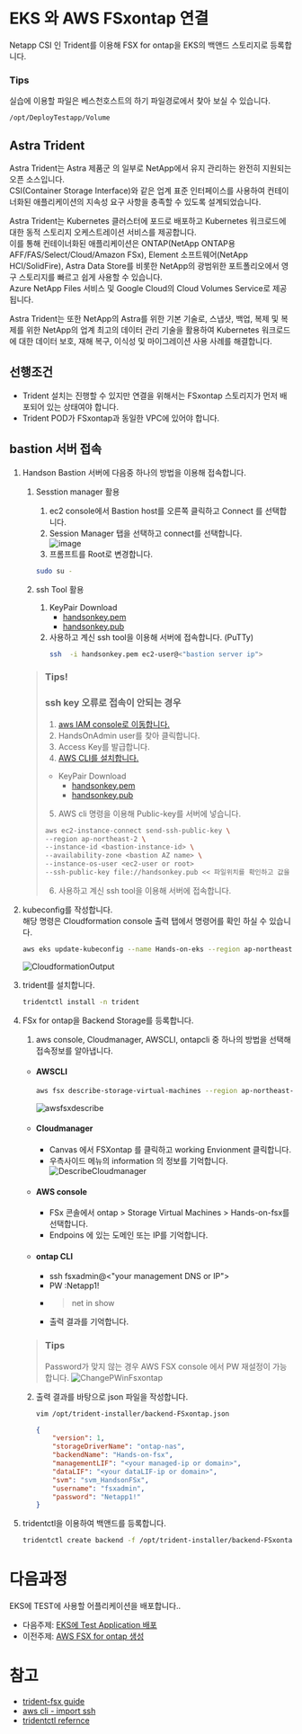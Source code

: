 # EKS 와 AWS FSxontap 연결
Netapp CSI 인 Trident를 이용해 FSX for ontap을 EKS의 백앤드 스토리지로 등록합니다. 

### Tips
실습에 이용할 파일은 베스천호스트의 하기 파일경로에서 찾아 보실 수 있습니다.
```
/opt/DeployTestapp/Volume
```
## Astra Trident
Astra Trident는 Astra 제품군 의 일부로 NetApp에서 유지 관리하는 완전히 지원되는 오픈 소스입니다. </br>
CSI(Container Storage Interface)와 같은 업계 표준 인터페이스를 사용하여 컨테이너화된 애플리케이션의 지속성 요구 사항을 충족할 수 있도록 설계되었습니다.

Astra Trident는 Kubernetes 클러스터에 포드로 배포하고 Kubernetes 워크로드에 대한 동적 스토리지 오케스트레이션 서비스를 제공합니다.  </br>
이를 통해 컨테이너화된 애플리케이션은 ONTAP(NetApp ONTAP용 AFF/FAS/Select/Cloud/Amazon FSx), Element 소프트웨어(NetApp HCI/SolidFire), Astra Data Store를 비롯한 NetApp의 광범위한 포트폴리오에서 영구 스토리지를 빠르고 쉽게 사용할 수 있습니다.  </br>
Azure NetApp Files 서비스 및 Google Cloud의 Cloud Volumes Service로 제공됩니다.

Astra Trident는 또한 NetApp의 Astra를 위한 기본 기술로, 스냅샷, 백업, 복제 및 복제를 위한 NetApp의 업계 최고의 데이터 관리 기술을 활용하여 Kubernetes 워크로드에 대한 데이터 보호, 재해 복구, 이식성 및 마이그레이션 사용 사례를 해결합니다.

## 선행조건
  - Trident 설치는 진행할 수 있지만 연결을 위해서는 FSxontap 스토리지가 먼저 배포되어 있는 상태여야 합니다.
  - Trident POD가 FSxontap과 동일한 VPC에 있어야 합니다.

## bastion 서버 접속
1. Handson Bastion 서버에 다음중 하나의 방법을 이용해 접속합니다.
   1. Sesstion manager 활용 </br>
      1. ec2 console에서 Bastion host를 오른쪽 클릭하고 Connect 를 선택합니다. </br>
      2. Session Manager 탭을 선택하고 connect를 선택합니다. </br>
      ![image](./images/sessionmanager.png) </br>
      3. 프롬프트를 Root로 변경합니다. </br>
      ```bash
      sudo su -
      ```
  
   2. ssh Tool 활용
      1. KeyPair Download
         - [handsonkey.pem](../keypair/handsonkey.pem)
         - [handsonkey.pub](../keypair/handsonkey.pub)
      2. 사용하고 계신 ssh tool을 이용해 서버에 접속합니다. (PuTTy)
          ```bash
          ssh  -i handsonkey.pem ec2-user@<"bastion server ip">
          ```
    > ### Tips!
    > ### ssh key 오류로 접속이 안되는 경우
    >  1. [aws IAM console로 이동합니다.](https://us-east-1.console.aws.amazon.com/iamv2/home#/users)
    >  2. HandsOnAdmin user를 찾아 클릭합니다.
    >  3. Access Key를 발급합니다.
    >  4. [AWS CLI를 설치합니다.](https://docs.aws.amazon.com/ko_kr/cli/latest/userguide/getting-started-install.html)
    >  - KeyPair Download
    >    - [handsonkey.pem](../keypair/handsonkey.pem)
    >    - [handsonkey.pub](../keypair/handsonkey.pub)
    >  5. AWS cli 명령을 이용해 Public-key를 서버에 넣습니다.
    >    ```bash
    >    aws ec2-instance-connect send-ssh-public-key \
    >    --region ap-northeast-2 \
    >    --instance-id <bastion-instance-id> \
    >    --availability-zone <bastion AZ name> \
    >    --instance-os-user <ec2-user or root>
    >    --ssh-public-key file://handsonkey.pub << 파일위치를 확인하고 값을 알맞게 수정합니다.
    >    ```
    >  6. 사용하고 계신 ssh tool을 이용해 서버에 접속합니다.

2. kubeconfig를 작성합니다.</br>
해당 명령은 Cloudformation console 출력 탭에서 명령어를 확인 하실 수 있습니다.
    ```bash 
    aws eks update-kubeconfig --name Hands-on-eks --region ap-northeast-2 --role-arn "check your Cloudformaionstack output message"
    ```
    ![CloudformationOutput](./images/CloudformationOutput.png)

3. trident를 설치합니다.
    ```bash
    tridentctl install -n trident
    ```

4. FSx for ontap을 Backend Storage를 등록합니다.</br>
   1. aws console, Cloudmanager, AWSCLI, ontapcli 중 하나의 방법을 선택해 접속정보를 알아냅니다.
    - #### AWSCLI
      ```bash 
      aws fsx describe-storage-virtual-machines --region ap-northeast-2
      ```
      ![awsfsxdescribe](./images/awsfsxdescribe.png)</br>
    - #### Cloudmanager
      - Canvas 에서 FSXontap 를 클릭하고 working Envionment 클릭합니다.
      - 우측사이드 메뉴의 information 의 정보를 기억합니다.</br>
      ![DescribeCloudmanager](./images/DescribeCloudmanager.png)</br>
    - #### AWS console
      - FSx 콘솔에서 ontap > Storage Virtual Machines > Hands-on-fsx를 선택합니다.
      - Endpoins 에 있는 도메인 또는 IP를 기억합니다.
    - #### ontap CLI
      - ssh fsxadmin@<"your management DNS or IP">
      - PW :Netapp1!
      - > net in show
      - 출력 결과를 기억합니다.</br>
    > ### Tips
    > Password가 맞지 않는 경우 AWS FSX console 에서 PW 재설정이 가능합니다.
    ![ChangePWinFsxontap](./images/ChangePWinFsxontap.png)

   2. 출력 결과를 바탕으로 json 파일을 작성합니다.
      ```bash
      vim /opt/trident-installer/backend-FSxontap.json
      ```
      ```json
      {
          "version": 1,
          "storageDriverName": "ontap-nas",
          "backendName": "Hands-on-fsx",
          "managementLIF": "<your managed-ip or domain>",
          "dataLIF": "<your dataLIF-ip or domain>",
          "svm": "svm_HandsonFSx",
          "username": "fsxadmin",
          "password": "Netapp1!"
      }

      ```
  3. tridentctl을 이용하여 백앤드를 등록합니다.
      ```bash
      tridentctl create backend -f /opt/trident-installer/backend-FSxontap.json -n trident
      ```
# 다음과정
EKS에 TEST에 사용할 어플리케이션을 배포합니다..</br>
- 다음주제: [EKS에 Test Application 배포](../Trident/deploy_testapp.md)
- 이전주제: [AWS FSX for ontap 생성](../FSXforOntap/CreateFSXontap.md)


# 참고
- [trident-fsx guide](https://docs.netapp.com/us-en/trident/trident-use/trident-fsx.html#authentication)
- [aws cli - import ssh](https://aws.amazon.com/de/blogs/compute/new-using-amazon-ec2-instance-connect-for-ssh-access-to-your-ec2-instances/)
- [tridentctl refernce](https://netapp-trident.readthedocs.io/en/latest/reference/tridentctl.html)